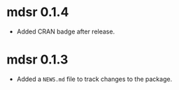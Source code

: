 # mdsr 0.1.4

* Added CRAN badge after release.

# mdsr 0.1.3

* Added a `NEWS.md` file to track changes to the package.



